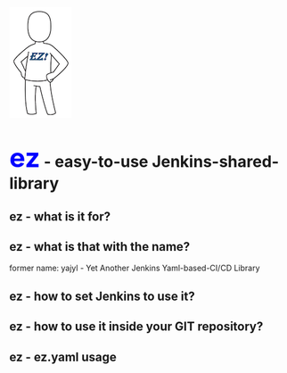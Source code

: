 ![ez logo](/resources/images/ez/ez-logo-small.png)
# <font color=blue size="16">ez</font> - easy-to-use Jenkins-shared-library

## ez - what is it for?

## ez - what is that with the name?
former name: yajyl - Yet Another Jenkins Yaml-based-CI/CD Library

## ez - how to set Jenkins to use it?

## ez - how to use it inside your GIT repository?

## ez - ez.yaml usage

